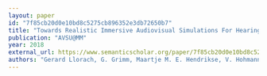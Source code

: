 ```yaml
---
layout: paper
id: "7f85cb20d0e10bd8c5275cb896352e3db72650b7"
title: "Towards Realistic Immersive Audiovisual Simulations For Hearing Research: Capture, Virtual Scenes And Reproduction"
publication: "AVSU@MM"
year: 2018
external_url: https://www.semanticscholar.org/paper/7f85cb20d0e10bd8c5275cb896352e3db72650b7
authors: "Gerard Llorach, G. Grimm, Maartje M. E. Hendrikse, V. Hohmann"
---
```

